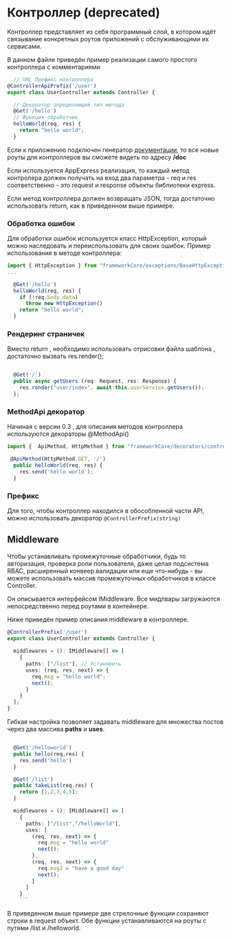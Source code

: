 # Контроллер (deprecated)

Контроллер представляет из себя программный слой, в котором идёт связывание конкретных роутов приложений с обслуживающими их сервисами.

В данном файле приведён пример реализации самого простого контроллера с комментариями

```ts
  // URL Префикс контроллера
@ControllerApiPrefix('/user')
export class UserController extends Controller {

  // Декоратор определяющий тип метода 
  @Get('/hello')
  // Функция-обработчик
  helloWorld(req, res) {
    return "hello world";
  }

```

Если к приложению подключен генератор [документации](./doc.generate.md), то все новые роуты для контроллеров вы сможете видеть по адресу **/doc**

Если используется AppExpress реализация, то каждый метод контролера 
должен получать на вход два параметра - req и res соответственно - это request и response объекты библиотеки express.

Если метод контроллера должен возвращать JSON, тогда достаточно использовать return, как в приведенном выше примере.

### Обработка ошибок

Для обработки ошибок используется класс HttpException, который можно наследовать и переиспользовать для своих ошибок. Пример использования в методе контроллера:

```ts
import { HttpException } from "frameworkCore/exceptions/BaseHttpException";
...

  @Get('/hello')
  helloWorld(req, res) {
    if (!req.body.data)
      throw new HttpException()
    return "hello world";
  }
```

### Рендеринг страничек

Вместо return , необходимо использовать отрисовки файла шаблона , достаточно вызвать res.render();

```ts

  @Get('/')
  public async getUsers (req: Request, res: Response) {
    res.render("user/index", await this.userService.getUsers());
  };

```

### MethodApi декоратор

Начиная с версии 0.3 , для описания методов контроллера используются декораторы @MethodApi()

```ts
import {  ApiMethod, HttpMethod } from "frameworkCore/decorators/controller.decorator";

 @ApiMethod(HttpMethod.GET, '/')
  public helloWorld(req, res) {
    res.send('hello world');
  }
```

### Префикс

Для того, чтобы контроллер находился в обособленной части API, можно использовать декоратор ``@ControllerPrefix(string)``

## Middleware

Чтобы устанавливать промежуточные обработчики, будь то авторизация, проверка роли пользователя, даже целая подсистема RBAC, расширенный конвеер валидации или еще что-нибудь - вы можете использовать массив промежуточных обработчиков в классе Controller.

Он описывается интерфейсом IMiddleware. Все мидлвары загружаются непосредственно перед роутами в контейнере.

Ниже приведён пример описания middleware в контроллере.

```ts
@ControllerPrefix('/user')
export class UserController extends Controller {
 
  middlewares = (): IMiddleware[] => [
    {
      paths: ["/list"], // Установить
      uses: (req, res, next) => {
        req.msg = "hello world";
        next();
      }
    }
  ];
}
```

Гибкая настройка позволяет задавать middleware для множества постов через два массива **paths** и **uses**.


````ts

  @Get('/helloworld')
  public hello(req,res) {
    res.send('hello')
  }

  @Get('/list')
  public takeList(req,res) {
    return [1,2,3,4,5];
  }

  middlewares = (): IMiddleware[] => [
    {
      paths: ["/list","/helloWorld"],
      uses: [
        (req, res, next) => {
          req.msg = "hello world"
          next();
        },
        (req, res, next) => {
          req.msg2 = "have a good day"
          next();
        }
      ]
    }
    ```
````

В приведенном выше примере две стрелочные функции сохраняют строки в request объект. Обе функции устанавливаются на роуты с путями /list и /helloworld. 
